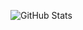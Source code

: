 ![GitHub Stats](https://github-readme-stats.vercel.app/api?username=notJustFley&show_icons=true&theme=nord)
